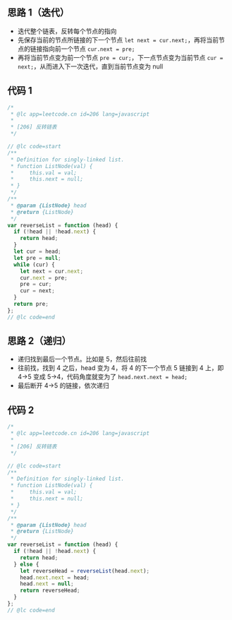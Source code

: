 ## 思路 1（迭代）

- 迭代整个链表，反转每个节点的指向
- 先保存当前的节点所链接的下一个节点 `let next = cur.next;`，再将当前节点的链接指向前一个节点 `cur.next = pre;`
- 再将当前节点变为前一个节点 `pre = cur;`，下一点节点变为当前节点 `cur = next;`，从而进入下一次迭代，直到当前节点变为 null

## 代码 1

```javascript
/*
 * @lc app=leetcode.cn id=206 lang=javascript
 *
 * [206] 反转链表
 */

// @lc code=start
/**
 * Definition for singly-linked list.
 * function ListNode(val) {
 *     this.val = val;
 *     this.next = null;
 * }
 */
/**
 * @param {ListNode} head
 * @return {ListNode}
 */
var reverseList = function (head) {
  if (!head || !head.next) {
    return head;
  }
  let cur = head;
  let pre = null;
  while (cur) {
    let next = cur.next;
    cur.next = pre;
    pre = cur;
    cur = next;
  }
  return pre;
};
// @lc code=end
```

## 思路 2（递归）

- 递归找到最后一个节点。比如是 5，然后往前找
- 往前找，找到 4 之后，head 变为 4，将 4 的下一个节点 5 链接到 4 上，即 4->5 变成 5->4，代码角度就变为了 `head.next.next = head;`
- 最后断开 4->5 的链接，依次递归

## 代码 2

```javascript
/*
 * @lc app=leetcode.cn id=206 lang=javascript
 *
 * [206] 反转链表
 */

// @lc code=start
/**
 * Definition for singly-linked list.
 * function ListNode(val) {
 *     this.val = val;
 *     this.next = null;
 * }
 */
/**
 * @param {ListNode} head
 * @return {ListNode}
 */
var reverseList = function (head) {
  if (!head || !head.next) {
    return head;
  } else {
    let reverseHead = reverseList(head.next);
    head.next.next = head;
    head.next = null;
    return reverseHead;
  }
};
// @lc code=end
```
